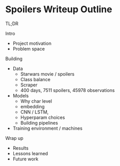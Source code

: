 # Spoilers Writeup Outline

TL;DR

Intro

 - Project motivation
 - Problem space

Building

 - Data
   - Starwars movie / spoilers
   - Class balance
   - Scraper
   - 400 days, 7511 spoilers, 45978 observations 
 - Models
   - Why char level
   - embedding
   - CNN / LSTM, 
   - Hyperparam choices
   - Building pipelines
 - Training environment / machines

Wrap up

 - Results
 - Lessons learned
 - Future work